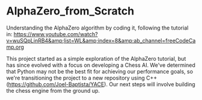 # AlphaZero_from_Scratch
Understanding the AlphaZero algorithm by coding it, following the tutorial in: https://www.youtube.com/watch?v=wuSQpLinRB4&amp;list=WL&amp;index=8&amp;ab_channel=freeCodeCamp.org 


This project started as a simple exploration of the AlphaZero tutorial, but has since evolved with a focus on developing a Chess AI. We've determined that Python may not be the best fit for achieving our performance goals, so we're transitioning the project to a new repository using C++ (https://github.com/Joel-Baptista/YACE). Our next steps will involve building the chess engine from the ground up.